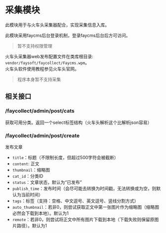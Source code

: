 # 采集模块
此模块用于与火车头采集器配合，实现采集信息入库。

此模块采用faycms后台登录机制，登录faycms后台后方可访问。
> 暂不支持权限管理

火车头采集器web发布配置文件在类库根目录: `vendor/faysoft/faycollect/Faycms.wpm`。  
火车头软件使用教程参见火车头官网。
> 程序本身暂不支持采集

## 相关接口
### /faycollect/admin/post/cats
获取可用分类。返回一个select标签结构（火车头解析这个比解析json容易）

### /faycollect/admin/post/create
发布文章
- `title`：标题（不限制长度，但超过500字符会被截断）
- `content`: 正文
- `thumbnail`：缩略图
- `cat_id`：分类ID
- `status`：文章状态，默认为“已发布”
- `publish_time`：发布时间（会尽可能去转换为时间戳，无法转换或为空，则默认为当前时间）
- `tags`：标签（支持：空格、中文逗号、英文逗号、竖线分割方式）
- `auto_thumbnail`：若非0，则尝试获取正文中第一张图片作为缩略图（缩略图必然会下载到本地）。默认为1
- `remote`：若非0，则尝试将正文中所有图片下载到本地（下载失败则保留原图片路径）。默认为1
